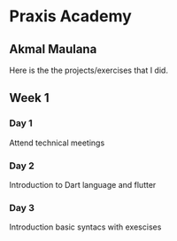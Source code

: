 # Praxis Academy
## Akmal Maulana
Here is the the projects/exercises that I did.

## Week 1
### Day 1
Attend technical meetings

### Day 2 
Introduction to Dart language and flutter

### Day 3 
Introduction basic syntacs with exescises

